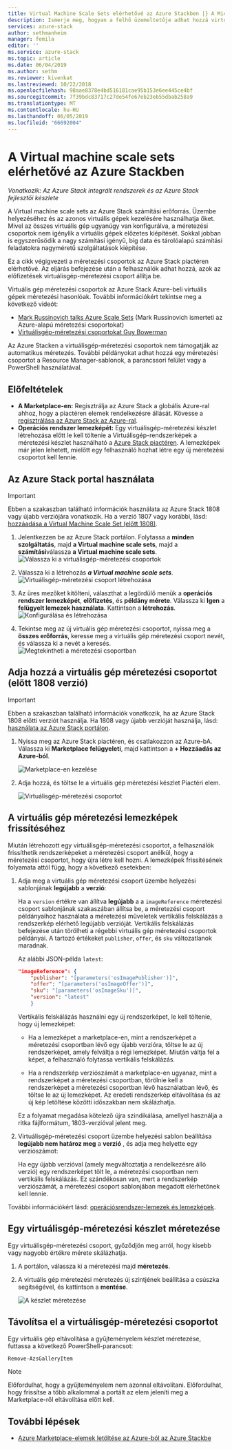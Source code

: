 ```yaml
---
title: Virtual Machine Scale Sets elérhetővé az Azure Stackben |} A Microsoft Docs
description: Ismerje meg, hogyan a felhő üzemeltetője adhat hozzá virtuálisgép-méretezési csoportok az Azure Stack piactéren
services: azure-stack
author: sethmanheim
manager: femila
editor: ''
ms.service: azure-stack
ms.topic: article
ms.date: 06/04/2019
ms.author: sethm
ms.reviewer: kivenkat
ms.lastreviewed: 10/22/2018
ms.openlocfilehash: 98aae8378e4bd516181cae95b153e6ee445ce4bf
ms.sourcegitcommit: 7f39bdc83717c27de54fe67eb23eb55dbab258a9
ms.translationtype: MT
ms.contentlocale: hu-HU
ms.lasthandoff: 06/05/2019
ms.locfileid: "66692004"
---
```

# <a name="make-virtual-machine-scale-sets-available-in-azure-stack"></a>A Virtual machine scale sets elérhetővé az Azure Stackben

*Vonatkozik: Az Azure Stack integrált rendszerek és az Azure Stack fejlesztői készlete*
  
A Virtual machine scale sets az Azure Stack számítási erőforrás. Üzembe helyezéséhez és az azonos virtuális gépek kezelésére használhatja őket. Mivel az összes virtuális gép ugyanúgy van konfigurálva, a méretezési csoportok nem igénylik a virtuális gépek előzetes kiépítését. Sokkal jobban is egyszerűsödik a nagy számítási igényű, big data és tárolóalapú számítási feladatokra nagyméretű szolgáltatások kiépítése.

Ez a cikk végigvezeti a méretezési csoportok az Azure Stack piactéren elérhetővé. Az eljárás befejezése után a felhasználók adhat hozzá, azok az előfizetések virtuálisgép-méretezési csoport állítja be.

Virtuális gép méretezési csoportok az Azure Stack Azure-beli virtuális gépek méretezési hasonlóak. További információkért tekintse meg a következő videót:

* [Mark Russinovich talks Azure Scale Sets](https://channel9.msdn.com/Blogs/Regular-IT-Guy/Mark-Russinovich-Talks-Azure-Scale-Sets/) (Mark Russinovich ismerteti az Azure-alapú méretezési csoportokat)
* [Virtuálisgép-méretezési csoportokat Guy Bowerman](https://channel9.msdn.com/Shows/Cloud+Cover/Episode-191-Virtual-Machine-Scale-Sets-with-Guy-Bowerman)

Az Azure Stacken a virtuálisgép-méretezési csoportok nem támogatják az automatikus méretezés. További példányokat adhat hozzá egy méretezési csoportot a Resource Manager-sablonok, a parancssori felület vagy a PowerShell használatával.

## <a name="prerequisites"></a>Előfeltételek

* **A Marketplace-en:** Regisztrálja az Azure Stack a globális Azure-ral ahhoz, hogy a piactéren elemek rendelkezésre állását. Kövesse a [regisztrálása az Azure Stack az Azure-ral](azure-stack-registration.md).
* **Operációs rendszer lemezképét:** Egy virtuálisgép-méretezési készlet létrehozása előtt le kell töltenie a Virtuálisgép-rendszerképek a méretezési készlet használható a [Azure Stack piactéren](azure-stack-download-azure-marketplace-item.md). A lemezképek már jelen lehetett, mielőtt egy felhasználó hozhat létre egy új méretezési csoportot kell lennie.

## <a name="use-the-azure-stack-portal"></a>Az Azure Stack portal használata

>[!IMPORTANT]  
> Ebben a szakaszban található információk használata az Azure Stack 1808 vagy újabb verziójára vonatkozik. Ha a verzió 1807 vagy korábbi, lásd: [hozzáadása a Virtual Machine Scale Set (előtt 1808)](#add-the-virtual-machine-scale-set-prior-to-version-1808).

1. Jelentkezzen be az Azure Stack portálon. Folytassa a **minden szolgáltatás**, majd **a Virtual machine scale sets**, majd a **számítási**válassza **a Virtual machine scale sets**.
   ![Válassza ki a virtuálisgép-méretezési csoportok](media/azure-stack-compute-add-scalesets/all-services.png)

2. Válassza ki a létrehozás ***a Virtual machine scale sets***.
   ![Virtuálisgép-méretezési csoport létrehozása](media/azure-stack-compute-add-scalesets/create-scale-set.png)

3. Az üres mezőket kitölteni, választhat a legördülő menük a **operációs rendszer lemezképét**, **előfizetés**, és **példány mérete**. Válassza ki **Igen** a **felügyelt lemezek használata**. Kattintson a **létrehozás**.
    ![Konfigurálása és létrehozása](media/azure-stack-compute-add-scalesets/create.png)

4. Tekintse meg az új virtuális gép méretezési csoportot, nyissa meg a **összes erőforrás**, keresse meg a virtuális gép méretezési csoport nevét, és válassza ki a nevét a keresés.
   ![Megtekintheti a méretezési csoportban](media/azure-stack-compute-add-scalesets/search.png)

## <a name="add-the-virtual-machine-scale-set-prior-to-version-1808"></a>Adja hozzá a virtuális gép méretezési csoportot (előtt 1808 verzió)

>[!IMPORTANT]  
> Ebben a szakaszban található információk vonatkozik, ha az Azure Stack 1808 előtti verziót használja. Ha 1808 vagy újabb verzióját használja, lásd: [használata az Azure Stack portálon](#use-the-azure-stack-portal).

1. Nyissa meg az Azure Stack piactéren, és csatlakozzon az Azure-bA. Válassza ki **Marketplace felügyeleti**, majd kattintson a **+ Hozzáadás az Azure-ból**.

    ![Marketplace-en kezelése](media/azure-stack-compute-add-scalesets/image01.png)

2. Adja hozzá, és töltse le a virtuális gép méretezési készlet Piactéri elem.

    ![Virtuálisgép-méretezési csoportot](media/azure-stack-compute-add-scalesets/image02.png)

## <a name="update-images-in-a-virtual-machine-scale-set"></a>A virtuális gép méretezési lemezképek frissítéséhez

Miután létrehozott egy virtuálisgép-méretezési csoportot, a felhasználók frissíthetik rendszerképeket a méretezési csoport anélkül, hogy a méretezési csoportot, hogy újra létre kell hozni. A lemezképek frissítésének folyamata attól függ, hogy a következő esetekben:

1. Adja meg a virtuális gép méretezési csoport üzembe helyezési sablonjának **legújabb** a **verzió**:  

   Ha a `version` értékre van állítva **legújabb** a a `imageReference` méretezési csoport sablonjának szakaszában állítsa be, a méretezési csoport példányaihoz használata a méretezési műveletek vertikális felskálázás a rendszerkép elérhető legújabb verzióját. Vertikális felskálázás befejezése után törölheti a régebbi virtuális gép méretezési csoportok példányai. A tartozó értékeket `publisher`, `offer`, és `sku` változatlanok maradnak.

   Az alábbi JSON-példa `latest`:  

    ```json  
    "imageReference": {
        "publisher": "[parameters('osImagePublisher')]",
        "offer": "[parameters('osImageOffer')]",
        "sku": "[parameters('osImageSku')]",
        "version": "latest"
        }
    ```

   Vertikális felskálázás használni egy új rendszerképet, le kell töltenie, hogy új lemezképet:  

   * Ha a lemezképet a marketplace-en, mint a rendszerképet a méretezési csoportban lévő egy újabb verzióra, töltse le az új rendszerképet, amely felváltja a régi lemezképet. Miután váltja fel a képet, a felhasználó folytassa vertikális felskálázás.

   * Ha a rendszerkép verziószámát a marketplace-en ugyanaz, mint a rendszerképet a méretezési csoportban, törölnie kell a rendszerképet a méretezési csoportban lévő használatban lévő, és töltse le az új lemezképet. Az eredeti rendszerkép eltávolítása és az új kép letöltése közötti időszakban nem skálázhatja.

   Ez a folyamat megadása kötelező újra szindikálása, amellyel használja a ritka fájlformátum, 1803-verzióval jelent meg.

2. Virtuálisgép-méretezési csoport üzembe helyezési sablon beállítása **legújabb nem határoz meg** a **verzió** , és adja meg helyette egy verziószámot:  

    Ha egy újabb verzióval (amely megváltoztatja a rendelkezésre álló verzió) egy rendszerképet tölt le, a méretezési csoportban nem vertikális felskálázás. Ez szándékosan van, mert a rendszerkép verziószámát, a méretezési csoport sablonjában megadott elérhetőnek kell lennie.  

További információkért lásd: [operációsrendszer-lemezek és lemezképek](../user/azure-stack-compute-overview.md#operating-system-disks-and-images).  

## <a name="scale-a-virtual-machine-scale-set"></a>Egy virtuálisgép-méretezési készlet méretezése

Egy virtuálisgép-méretezési csoport, győződjön meg arról, hogy kisebb vagy nagyobb értékre mérete skálázhatja.

1. A portálon, válassza ki a méretezési majd **méretezés**.

2. A virtuális gép méretezési méretezés új szintjének beállítása a csúszka segítségével, és kattintson a **mentése**.

     ![A készlet méretezése](media/azure-stack-compute-add-scalesets/scale.png)

## <a name="remove-a-virtual-machine-scale-set"></a>Távolítsa el a virtuálisgép-méretezési csoportot

Egy virtuális gép eltávolítása a gyűjteményelem készlet méretezése, futtassa a következő PowerShell-parancsot:

```powershell  
Remove-AzsGalleryItem
```

> [!NOTE]
> Előfordulhat, hogy a gyűjteményelem nem azonnal eltávolítani. Előfordulhat, hogy frissítse a több alkalommal a portált az elem jeleníti meg a Marketplace-ről eltávolítása előtt kell.

## <a name="next-steps"></a>További lépések

* [Azure Marketplace-elemek letöltése az Azure-ból az Azure Stackbe](azure-stack-download-azure-marketplace-item.md)
